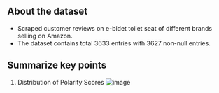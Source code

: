 ## About the dataset
- Scraped customer reviews on e-bidet toilet seat of different brands selling on Amazon. 
- The dataset contains total 3633 entries with 3627 non-null entries. 
## Summarize key points
1. Distribution of Polarity Scores
![image](https://github.com/anbui-da/sentiment-analysis-on-e-bidet-toilet-seat/assets/58675665/988eca23-03f1-40ac-960b-95022840e828)

